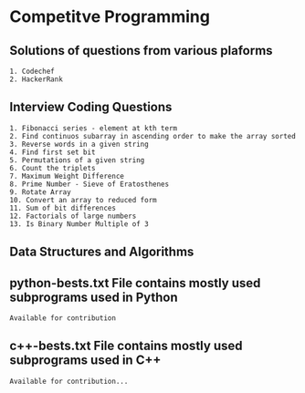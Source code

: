 # Competitve Programming 

## Solutions of questions from various plaforms
	1. Codechef
	2. HackerRank

## Interview Coding Questions
	1. Fibonacci series - element at kth term
	2. Find continuos subarray in ascending order to make the array sorted
	3. Reverse words in a given string
	4. Find first set bit
	5. Permutations of a given string
	6. Count the triplets
	7. Maximum Weight Difference
	8. Prime Number - Sieve of Eratosthenes
	9. Rotate Array
	10. Convert an array to reduced form
	11. Sum of bit differences
	12. Factorials of large numbers
	13. Is Binary Number Multiple of 3

## Data Structures and Algorithms 

## python-bests.txt File contains mostly used subprograms used in Python
	Available for contribution

## c++-bests.txt File contains mostly used subprograms used in C++
	Available for contribution...

